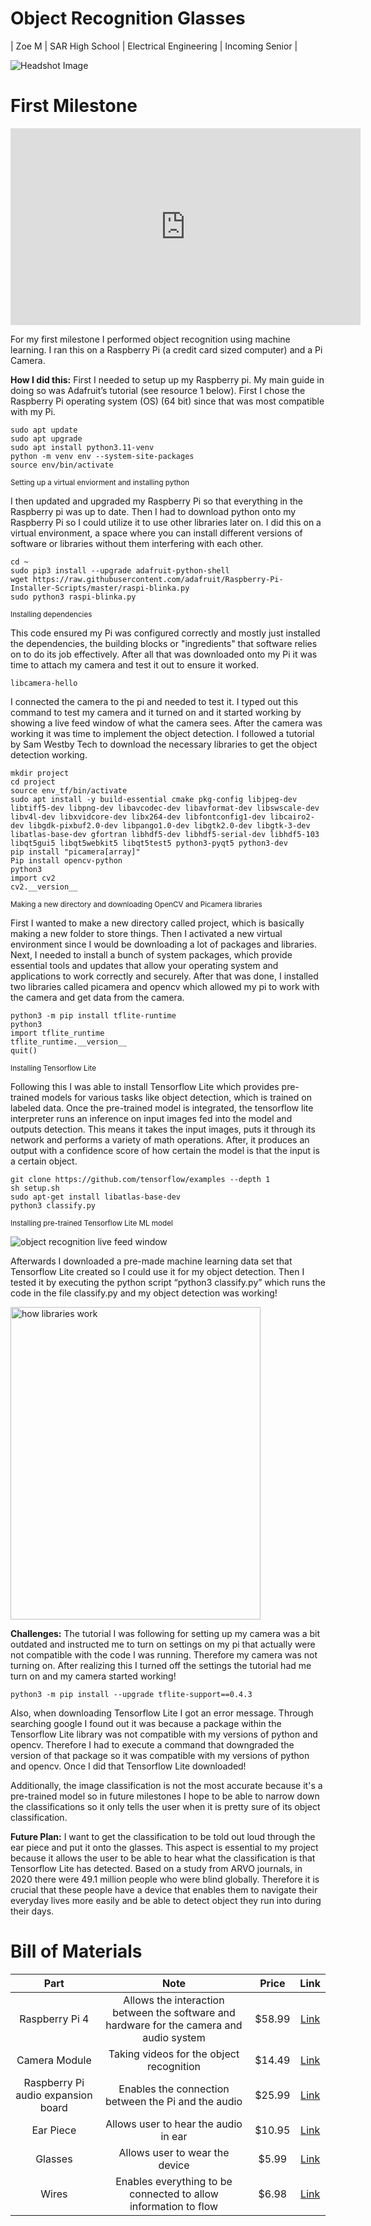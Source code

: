 # Object Recognition Glasses
<!--- Replace this text with a brief description (2-3 sentences) of your project. This description should draw the reader in and make them interested in what you've built. You can include what the biggest challenges, takeaways, and triumphs from completing the project were. As you complete your portfolio, remember your audience is less familiar than you are with all that your project entails!

You should comment out all portions of your portfolio that you have not completed yet, as well as any instructions:
```HTML 
<!--- This is an HTML comment in Markdown -->
<!--- Anything between these symbols will not render on the published site 
```
-->
<!---| **Engineer** | **School** | **Area of Interest** | **Grade** |
|:--:|:--:|:--:|:--:|-->
| Zoe M | SAR High School | Electrical Engineering | Incoming Senior |

<!--- **Replace the BlueStamp logo below with an image of yourself and your completed project. Follow the guide [here](https://tomcam.github.io/least-github-pages/adding-images-github-pages-site.html) if you need help.** -->

![Headshot Image](headshot.png)
  
<!--- # Final Milestone

**Don't forget to replace the text below with the embedding for your milestone video. Go to Youtube, click Share -> Embed, and copy and paste the code to replace what's below.**

<iframe width="560" height="315" src="https://www.youtube.com/embed/F7M7imOVGug" title="YouTube video player" frameborder="0" allow="accelerometer; autoplay; clipboard-write; encrypted-media; gyroscope; picture-in-picture; web-share" allowfullscreen></iframe>

For your final milestone, explain the outcome of your project. Key details to include are:
- What you've accomplished since your previous milestone
- What your biggest challenges and triumphs were at BSE
- A summary of key topics you learned about
- What you hope to learn in the future after everything you've learned at BSE



# Second Milestone

**Don't forget to replace the text below with the embedding for your milestone video. Go to Youtube, click Share -> Embed, and copy and paste the code to replace what's below.**

<iframe width="560" height="315" src="https://www.youtube.com/embed/y3VAmNlER5Y" title="YouTube video player" frameborder="0" allow="accelerometer; autoplay; clipboard-write; encrypted-media; gyroscope; picture-in-picture; web-share" allowfullscreen></iframe>

For your second milestone, explain what you've worked on since your previous milestone. You can highlight:
- Technical details of what you've accomplished and how they contribute to the final goal
- What has been surprising about the project so far
- Previous challenges you faced that you overcame
- What needs to be completed before your final milestone 
-->
# First Milestone

<!--- **Don't forget to replace the text below with the embedding for your milestone video. Go to Youtube, click Share -> Embed, and copy and paste the code to replace what's below.** -->

<iframe width="560" height="315" src="https://www.youtube.com/embed/O-T2S3FNzZ4?si=XUDs_auTNl4_j2Pt" title="YouTube video player" frameborder="0" allow="accelerometer; autoplay; clipboard-write; encrypted-media; gyroscope; picture-in-picture; web-share" referrerpolicy="strict-origin-when-cross-origin" allowfullscreen></iframe>

For my first milestone I performed object recognition using machine learning. I ran this on a Raspberry Pi (a credit card sized computer) and a Pi Camera. 

**How I did this:** 
First I needed to setup up my Raspberry pi. My main guide in doing so was Adafruit’s tutorial (see resource 1 below). First I chose the Raspberry Pi operating system (OS) (64 bit) since that was most compatible with my Pi. 

```shell
sudo apt update 
sudo apt upgrade
sudo apt install python3.11-venv
python -m venv env --system-site-packages
source env/bin/activate
```
<sub>Setting up a virtual enviorment and installing python</sub>

I then updated and upgraded my Raspberry Pi so that everything in the Raspberry pi was up to date. Then I had to download python onto my Raspberry Pi so I could utilize it to use other libraries later on. I did this on a virtual environment, a space where you can install different versions of software or libraries without them interfering with each other. 

```shell
cd ~
sudo pip3 install --upgrade adafruit-python-shell
wget https://raw.githubusercontent.com/adafruit/Raspberry-Pi-Installer-Scripts/master/raspi-blinka.py
sudo python3 raspi-blinka.py
```
<sub>Installing dependencies</sub>

This code ensured my Pi was configured correctly and mostly just installed the dependencies, the building blocks or "ingredients" that software relies on to do its job effectively. After all that was downloaded onto my Pi it was time to attach my camera and test it out to ensure it worked. 

```shell
libcamera-hello
```

I connected the camera to the pi and needed to test it. I typed out this command to test my camera and it turned on and it started working by showing a live feed window of what the camera sees. After the camera was working it was time to implement the object detection. I followed a tutorial by Sam Westby Tech to download the necessary libraries to get the object detection working.

```shell
mkdir project
cd project
source env_tf/bin/activate
sudo apt install -y build-essential cmake pkg-config libjpeg-dev libtiff5-dev libpng-dev libavcodec-dev libavformat-dev libswscale-dev libv4l-dev libxvidcore-dev libx264-dev libfontconfig1-dev libcairo2-dev libgdk-pixbuf2.0-dev libpango1.0-dev libgtk2.0-dev libgtk-3-dev libatlas-base-dev gfortran libhdf5-dev libhdf5-serial-dev libhdf5-103 libqt5gui5 libqt5webkit5 libqt5test5 python3-pyqt5 python3-dev
pip install "picamera[array]"
Pip install opencv-python
python3
import cv2
cv2.__version__
```
<sub>Making a new directory and downloading OpenCV and Picamera libraries</sub>

First I wanted to make a new directory called project, which is basically making a new folder to store things. Then I activated a new virtual environment since I would be downloading a lot of packages and libraries. Next, I needed to install a bunch of system packages, which provide essential tools and updates that allow your operating system and applications to work correctly and securely. After that was done, I installed two libraries called picamera and opencv which allowed my pi to work with the camera and get data from the camera. 

```shell
python3 -m pip install tflite-runtime
python3
import tflite_runtime
tflite_runtime.__version__
quit()
```
<sub>Installing Tensorflow Lite</sub>

Following this I was able to install Tensorflow Lite which provides pre-trained models for various tasks like object detection, which is trained on labeled data. Once the pre-trained model is integrated, the tensorflow lite interpreter runs an inference on input images fed into the model and outputs detection. This means it takes the input images, puts it through its network and performs a variety of math operations. After, it produces an output with a confidence score of how certain the model is that the input is a certain object. 

```shell
git clone https://github.com/tensorflow/examples --depth 1
sh setup.sh
sudo apt-get install libatlas-base-dev
python3 classify.py
```
<sub>Installing pre-trained Tensorflow Lite ML model</sub>

![object recognition live feed window](objectrecognition.jpeg)

Afterwards I downloaded a pre-made machine learning data set that Tensorflow Lite created so I could use it for my object detection. Then I tested it by executing the python script “python3 classify.py” which runs the code in the file classify.py and my object detection was working!

<img src="RaspberryPi.png" alt="how libraries work" width="400" height="500">

**Challenges:**
The tutorial I was following for setting up my camera was a bit outdated and instructed me to turn on settings on my pi that actually were not compatible with the code I was running. Therefore my camera was not turning on. After realizing this I turned off the settings the tutorial had me turn on and my camera started working!

```shell
python3 -m pip install --upgrade tflite-support==0.4.3
```

Also, when downloading Tensorflow Lite I got an error message. Through searching google I found out it was because a package within the Tensorflow Lite library was not compatible with my versions of python and opencv. Therefore I had to execute a command that downgraded the version of that package so it was compatible with my versions of python and opencv. Once I did that Tensorflow Lite downloaded!

Additionally, the image classification is not the most accurate because it's a pre-trained model so in future milestones I hope to be able to narrow down the classifications so it only tells the user when it is pretty sure of its object classification. 

**Future Plan:**
I want to get the classification to be told out loud through the ear piece and put it onto the glasses. This aspect is essential to my project because it allows the user to be able to hear what the classification is that Tensorflow Lite has detected. Based on a study from ARVO journals, in 2020 there were 49.1 million people who were blind globally. Therefore it is crucial that these people have a device that enables them to navigate their everyday lives more easily and be able to detect object they run into during their days. 

<!---
# Schematics 
Here's where you'll put images of your schematics. [Tinkercad](https://www.tinkercad.com/blog/official-guide-to-tinkercad-circuits) and [Fritzing](https://fritzing.org/learning/) are both great resoruces to create professional schematic diagrams, though BSE recommends Tinkercad becuase it can be done easily and for free in the browser. 

# Code
Here's where you'll put your code. The syntax below places it into a block of code. Follow the guide [here]([url](https://www.markdownguide.org/extended-syntax/)) to learn how to customize it to your project needs. 

```c++
void setup() {
  // put your setup code here, to run once:
  Serial.begin(9600);
  Serial.println("Hello World!");
}

void loop() {
  // put your main code here, to run repeatedly:

}
```
-->
# Bill of Materials
<!--- Here's where you'll list the parts in your project. To add more rows, just copy and paste the example rows below.
Don't forget to place the link of where to buy each component inside the quotation marks in the corresponding row after href =. Follow the guide [here]([url](https://www.markdownguide.org/extended-syntax/)) to learn how to customize this to your project needs. -->

| **Part** | **Note** | **Price** | **Link** |
|:--:|:--:|:--:|:--:|
| Raspberry Pi 4 | Allows the interaction between the software and hardware for the camera and audio system | $58.99 | <a href="https://www.amazon.com/dp/B0CMZST24Y?ref=cm_sw_r_cso_cp_apin_dp_Y63HAE5CHH0DGMEAV253_1&ref_=cm_sw_r_cso_cp_apin_dp_Y63HAE5CHH0DGMEAV253_1&social_share=cm_sw_r_cso_cp_apin_dp_Y63HAE5CHH0DGMEAV253_1&starsLeft=1"> Link </a> |
| Camera Module | Taking videos for the object recognition | $14.49 | <a href="https://www.amazon.com/dp/B01ER2SKFS?ref=cm_sw_r_cso_cp_apin_dp_1CTZAM6W55YVQMMQNVET&ref_=cm_sw_r_cso_cp_apin_dp_1CTZAM6W55YVQMMQNVET&social_share=cm_sw_r_cso_cp_apin_dp_1CTZAM6W55YVQMMQNVET&starsLeft=1"> Link </a> |
| Raspberry Pi audio expansion board | Enables the connection between the Pi and the audio | $25.99 | <a href="https://www.amazon.com/dp/B0D12M8D2T?ref=cm_sw_r_cso_cp_apin_dp_8G3N848P2VK3FW7TT4BB_1&ref_=cm_sw_r_cso_cp_apin_dp_8G3N848P2VK3FW7TT4BB_1&social_share=cm_sw_r_cso_cp_apin_dp_8G3N848P2VK3FW7TT4BB_1&starsLeft=1"> Link </a> |
| Ear Piece | Allows user to hear the audio in ear | $10.95 | <a href="https://www.amazon.com/dp/B07YZ6LLDH?ref=cm_sw_r_cso_cp_apin_dp_04A8H7YD6WEPZYG52YZK&ref_=cm_sw_r_cso_cp_apin_dp_04A8H7YD6WEPZYG52YZK&social_share=cm_sw_r_cso_cp_apin_dp_04A8H7YD6WEPZYG52YZK&starsLeft=1"> Link </a> |
| Glasses | Allows user to wear the device | $5.99 | <a href="https://www.amazon.com/dp/B0BSF4PL2Q?ref=cm_sw_r_cso_cp_apin_dp_9G1KS2KBDABJZ2GR6485&ref_=cm_sw_r_cso_cp_apin_dp_9G1KS2KBDABJZ2GR6485&social_share=cm_sw_r_cso_cp_apin_dp_9G1KS2KBDABJZ2GR6485&starsLeft=1"> Link </a> |
| Wires | Enables everything to be connected to allow information to flow | $6.98 | <a href="https://www.amazon.com/dp/B01EV70C78?ref=cm_sw_r_cso_cp_apin_dp_CCVPR26GTMPF9EXHBMFR&ref_=cm_sw_r_cso_cp_apin_dp_CCVPR26GTMPF9EXHBMFR&social_share=cm_sw_r_cso_cp_apin_dp_CCVPR26GTMPF9EXHBMFR&starsLeft=1"> Link </a> |

<!---# Other Resources/Examples
One of the best parts about Github is that you can view how other people set up their own work. Here are some past BSE portfolios that are awesome examples. You can view how they set up their portfolio, and you can view their index.md files to understand how they implemented different portfolio components.
- [Example 1](https://trashytuber.github.io/YimingJiaBlueStamp/)
- [Example 2](https://sviatil0.github.io/Sviatoslav_BSE/)
- [Example 3](https://arneshkumar.github.io/arneshbluestamp/)

To watch the BSE tutorial on how to create a portfolio, click here. -->
